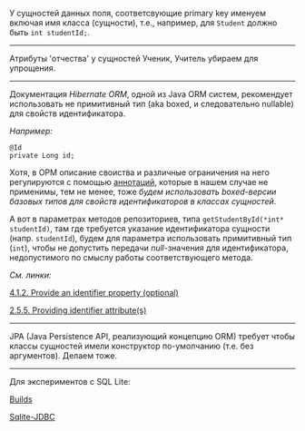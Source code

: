 У сущностей данных поля, соответсвующие primary key именуем включая имя
класса (сущности), т.е., например, для `Student` должно быть `int studentId;`.

<hr>

Атрибуты 'отчества' у сущностей Ученик, Учитель убираем для упрощения.

<hr>

Документация *Hibernate ORM*, одной из Java ORM систем, рекомендует использовать
не примитивный тип (aka boxed, и следовательно nullable) для свойств идентификатора.

*Например:*

	@Id
	private Long id;

Хотя, в ОРМ описание своиства и различные ограничения на него регулируются с помощью [аннотаций](https://docs.jboss.org/hibernate/orm/5.3/userguide/html_single/Hibernate_User_Guide.html#annotations-hibernate), которые в нашем случае не применимы, тем не менее, тоже *будем использовать boxed-версии базовых типов для свойств идентификаторов в классах сущностей*.

А вот в параметрах методов репозиториев, типа `getStudentById(*int* studentId)`, там где требуется указание идентификатора сущности (напр. `studentId`), будем для параметра использовать примитивный тип (`int`), чтобы не допустить передачи *null*-значения для идентификатора, недопустимого по смыслу работы соответствующего метода.

*См. линки:*

[4.1.2. Provide an identifier property (optional)](https://docs.jboss.org/hibernate/core/3.3/reference/en/html/persistent-classes.html#persistent-classes-pojo-identifier)

[2.5.5. Providing identifier attribute(s)](https://docs.jboss.org/hibernate/orm/5.3/userguide/html_single/Hibernate_User_Guide.html#entity-pojo-identifier)

<hr>

JPA (Java Persistence API, реализующий концепцию ORM) требует чтобы классы сущностей имели конструктор по-умолчанию (т.е. без аргументов). Делаем тоже.

<hr>

Для экспериментов с SQL Lite:

[Builds](https://github.com/xerial/sqlite-jdbc/releases)

[Sqlite-JDBC](https://github.com/xerial/sqlite-jdbc)
